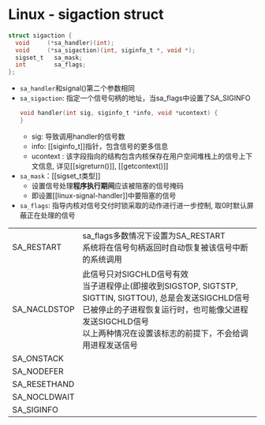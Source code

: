 # Linux - sigaction struct

```c
struct sigaction {
  void     (*sa_handler)(int);
  void     (*sa_sigaction)(int, siginfo_t *, void *);
  sigset_t   sa_mask;
  int        sa_flags;
};
```

- `sa_handler`和signal()第二个参数相同
- `sa_sigaction`: 指定一个信号句柄的地址，当sa_flags中设置了SA_SIGINFO
  ```c
  void handler(int sig, siginfo_t *info, void *ucontext) {
  }
  ```
  - sig: 导致调用handler的信号数
  - info: [[siginfo_t]]指针，包含信号的更多信息
  - ucontext : 该字段指向的结构包含内核保存在用户空间堆栈上的信号上下文信息, 详见[[sigreturn()]], [[getcontext()]]
- `sa_mask`：[[sigset_t类型]]
  - 设置信号处理**程序执行期间**应该被阻塞的信号掩码
  - 即设置[[linux-signal-handler]]中要阻塞的信号
- `sa_flags`: 指导内核对信号交付时锁采取的动作进行进一步控制, 取0时默认屏蔽正在处理的信号

<table>
    <tr>
        <td>SA_RESTART</td>
        <td>sa_flags多数情况下设置为SA_RESTART<br>系统将在信号句柄返回时自动恢复被该信号中断的系统调用</td>
    </tr>
    <tr>
        <td>SA_NACLDSTOP</td>
        <td>此信号只对SIGCHLD信号有效<br>当子进程停止(即接收到SIGSTOP, SIGTSTP, SIGTTIN, SIGTTOU), 总是会发送SIGCHLD信号<br>已被停止的子进程恢复运行时，也可能像父进程发送SIGCHLD信号<br>以上两种情况在设置该标志的前提下，不会给调用进程发送信号</td>
    </tr>
    <tr>
        <td>SA_ONSTACK</td>
        <td></td>
    </tr>
    <tr>
        <td>SA_NODEFER</td>
        <td></td>
    </tr>
    <tr>
        <td>SA_RESETHAND</td>
        <td></td>
    </tr>
    <tr>
        <td>SA_NOCLDWAIT</td>
        <td></td>
    </tr>
    <tr>
        <td>SA_SIGINFO</td>
        <td></td>
    </tr>
</table>